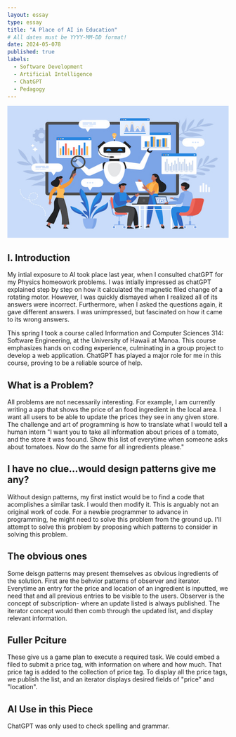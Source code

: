 ```yaml
---
layout: essay
type: essay
title: "A Place of AI in Education"
# All dates must be YYYY-MM-DD format!
date: 2024-05-078
published: true
labels:
  - Software Development
  - Artificial Intelligence
  - ChatGPT
  - Pedagogy
---
```

<img width="700px" height ="300px" class="rounded float-start pe-4" src="AITeacher.jpeg">





## I. Introduction 
 
My intial exposure to AI took place last year, when I consulted chatGPT for my Physics homeowork problems. I was intially impressed as chatGPT explained step by step on how it calculated the magnetic filed change of a rotating motor. However, I was quickly dismayed when I realized all of its answers were incorrect. Furthermore, when I asked the questions again, it gave different answers. I was unimpressed, but fascinated on how it came to its wrong answers. 

This spring I took a course called Information and Computer Sciences 314: Software Engineering, at the University of Hawaii at Manoa. This course emphasizes hands on coding experience, culminating in a group project to develop a web application. ChatGPT has played a major role for me in this course, proving to be a reliable source of help. 


## What is a Problem?

All problems are not necessarily interesting. For example, I am currently writing a app that shows the price of an food ingredient in the local area. I want all users to be able to update the prices they see in any given store. The challenge and art of programming is how to translate what I would tell a human intern "I want you to take  all information about prices of a tomato, and the store it was foound. Show this list of everytime when someone asks about tomatoes. Now do the same for all ingredients please." 


## I have no clue...would design patterns give me any?

Without design patterns, my first instict would be to find a code that acomplishes a similar task. I would then modify it. This is arguably not an original work of code. For a newbie programmer to advance in programming, he might need to solve this problem from the ground up. I'll attempt to solve this problem by proposing which patterns to consider in solving this problem. 

## The obvious ones

Some deisgn patterns may present themselves as obvious ingredients of the solution. First are the behvior patterns of observer and iterator. Everytime an entry for the price and location of an ingredient is inputted, we need that and all previous entries to be visible to the users. Observer is the concept of subscription- where an update listed is always published. The iterator concept would then comb through the updated list, and display relevant information. 

## Fuller Pciture 

These give us a game plan to execute a required task. We could embed a filed to submit a price tag, with information on where and how much. That price tag is added to the collection of price tag. To display all the price tags, we publish the list, and an iterator displays desired fields of "price" and "location". 

## AI Use in this Piece

ChatGPT was only used to check spelling and grammar. 
